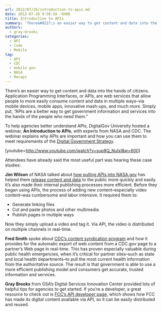 ```yaml
---
url: 2012/07/26/introduction-to-apis.md
date: 2012-07-26 9:56:58 -0400
title: Introduction to APIs
summary: 'There&#8217;s an easier way to get content and data into the hands of citizens. Application Programming Interfaces, or APIs, are web services that allow people to more easily consume content and data in multiple ways&#8211;via mobile devices, mobile apps, innovative mash-ups, and much more. Simply put, &#8220;APIs are a better way to get government information'
authors:
  - gray-brooks
categories:
  - API
  - Code
  - Mobile
tag:
  - API
  - CDC
  - mobile gov
  - NASA
  - Recaps
---
```


There&#8217;s an easier way to get content and data into the hands of citizens. Application Programming Interfaces, or APIs, are web services that allow people to more easily consume content and data in multiple ways&#8211;via mobile devices, mobile apps, innovative mash-ups, and much more. Simply put, &#8220;APIs are a better way to get government information and services into the hands of the people who need them.&#8221;

To help agencies better understand APIs, DigitalGov University hosted a webinar, **An Introduction to APIs**, with experts from NASA and CDC. The webinar explains why APIs are important and how you can use them to meet requirements of the [Digital Government Strategy](http://www.whitehouse.gov/blog/2012/05/23/roadmap-digital-government).

[youtube=http://www.youtube.com/watch?v=sup8Q_NuIxI&w=600]
  
Attendees have already said the most useful part was hearing these case studies:

**Jim Wilson** of NASA talked about [how pulling APIs into NASA.gov](https://s3.amazonaws.com/sitesusa/wp-content/uploads/sites/212/2012/07/api-webinar-series-apis-for-dummies.pdf) has helped them <a href="http://www.nasa.gov/" target="_blank">release content and data</a> to the public more quickly and easily. It&#8217;s also made their internal publishing processes more efficient. Before they began using APIs, the process of adding new content&#8211;especially video content&#8211;was cumbersome and labor intensive. It required them to:

  * Generate linking files
  * Cut and paste photos and other multimedia
  * Publish pages in multiple ways

Now they simply upload a video and tag it. Via API, the video is distributed on multiple channels in real-time.

**Fred Smith** spoke about [CDC&#8217;s content syndication program](https://s3.amazonaws.com/sitesusa/wp-content/uploads/sites/212/2012/07/api-webinar-series-apis-for-dummies-smith.pdf) and how it provides for the automatic export of web content from a CDC.gov page to a partner&#8217;s Web page in real-time. This has proven especially valuable during public health emergencies, when it&#8217;s critical for partner sites&#8211;such as state and local health departments&#8211;to pull the most current health information from the authoritative source. The result is that government is able to use a more efficient publishing model and consumers get accurate, trusted information and services.

**Gray Brooks** from GSA&#8217;s Digital Services Innovation Center provided lots of helpful tips for agencies to get started. If you&#8217;re a developer, a great resource to check out is [FCC&#8217;s API developer page](http://www.fcc.gov/developers), which shows how FCC has made its digital content available via API, so it can be easily distributed and reused.